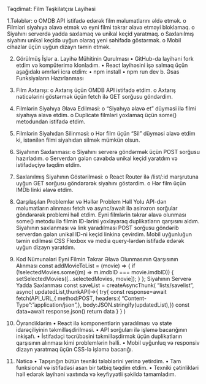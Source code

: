 Təqdimat: Film Təşkilatçısı Layihəsi

1.Tələblər:
o OMDB API istifadə edərək film məlumatlarını əldə etmək.
o Filmləri siyahıya əlavə etmək və eyni filmi təkrar əlavə etməyi bloklamaq.
o Siyahını serverdə yadda saxlamaq və unikal keçid yaratmaq.
o Saxlanılmış siyahını unikal keçidə uyğun olaraq yeni səhifədə göstərmək.
o Mobil cihazlar üçün uyğun dizayn təmin etmək.

2. Görülmüş İşlər
   a. Layihə Mühitinin Qurulması
   • GitHub-da layihəni fork etdim və kompüterimə klonladım.
   • React layihəsini işə salmaq üçün aşağıdakı əmrləri icra etdim:
   • npm install
   • npm run dev
   b. Əsas Funksiyaların Hazırlanması
1. Film Axtarışı:
   o Axtarış üçün OMDB API istifadə etdim.
   o Axtarış nəticələrini göstərmək üçün fetch ilə GET sorğusu göndərdim.
1. Filmlərin Siyahıya Əlavə Edilməsi:
   o “Siyahıya əlavə et” düyməsi ilə filmi siyahıya əlavə etdim.
   o Duplicate filmləri yoxlamaq üçün some() metodundan istifadə etdim.
1. Filmlərin Siyahıdan Silinməsi:
   o Hər film üçün “Sil” düyməsi əlavə etdim ki, istənilən filmi siyahıdan silmək mümkün olsun.
1. Siyahının Saxlanması:
   o Siyahını serverə göndərmək üçün POST sorğusu hazırladım.
   o Serverdən gələn cavabda unikal keçid yaratdım və istifadəçiyə təqdim etdim.
1. Saxlanılmış Siyahının Göstərilməsi:
   o React Router ilə /list/:id marşrutuna uyğun GET sorğusu göndərərək siyahını göstərdim.
   o Hər film üçün IMDb linki əlavə etdim.

1. Qarşılaşılan Problemlər və Həllər
   Problem Həll Yolu
   API-dən məlumatların alınması fetch və async/await ilə asinxron sorğular göndərərək problemi həll etdim.
   Eyni filmlərin təkrar əlavə olunması some() metodu ilə filmin ID-lərini yoxlayaraq duplikatların qarşısını aldım.
   Siyahının saxlanması və link yaradılması POST sorğusu göndərib serverdən gələn unikal ID-ni keçid linkinə çevirdim.
   Mobil uyğunluğun təmin edilməsi CSS Flexbox və media query-lərdən istifadə edərək uyğun dizayn yaratdım.

1. Kod Nümunələri
   Eyni Filmin Təkrar Əlavə Olunmasının Qarşısının Alınması
   const addMovieToList = (movie) => {
   if (!selectedMovies.some((m) => m.imdbID === movie.imdbID)) {
   setSelectedMovies([...selectedMovies, movie]);
   }
   };
   Siyahının Serverə Yadda Saxlanması
   const saveList = createAsyncThunk(
   “lists/savelist”,
   async( updatedList,thunkAPI)=>{
   try{
   const response=await fetch(API_URL,{
   method:POST,
   headers:{
   “Content-Type”:”application/json”,},
   body:JSON.stringify(updatedList),})
   const data=await response.json()
   return data
   }
   }
   )

1. Öyrəndiklərim
   • React ilə komponentlərin yaradılması və state idarəçiliyinin təkmilləşdirilməsi.
   • API sorğuları ilə işləmə bacarığının inkişafı.
   • İstifadəçi təcrübəsini təkmilləşdirmək üçün duplikatların qarşısının alınması kimi problemlərin həlli.
   • Mobil uyğunluq və responsiv dizayn yaratmaq üçün CSS-lə işləmə bacarığı.

1. Nəticə
   • Tapşırığın bütün texniki tələblərini yerinə yetirdim.
   • Tam funksional və istifadəsi asan bir tətbiq təqdim etdim.
   • Texniki çətinlikləri həll edərək layihəni vaxtında və keyfiyyətli şəkildə tamamladım.

